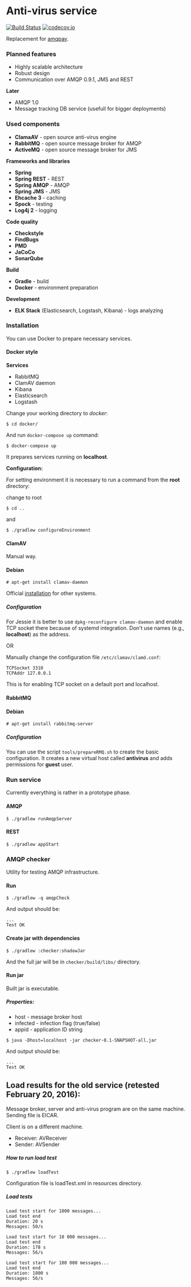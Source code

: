 # Anti-virus service
[![Build Status](https://travis-ci.org/dvoraka/av-service.svg?branch=master)](https://travis-ci.org/dvoraka/av-service)
[![codecov.io](https://codecov.io/github/dvoraka/av-service/coverage.svg)](https://codecov.io/github/dvoraka/av-service/branch/master)

Replacement for [amqpav](https://github.com/dvoraka/amqpav).

### Planned features
* Highly scalable architecture
* Robust design
* Communication over AMQP 0.9.1, JMS and REST

**Later**
* AMQP 1.0
* Message tracking DB service (usefull for bigger deployments)

### Used components
 * **ClamaAV** - open source anti-virus engine
 * **RabbitMQ** - open source message broker for AMQP
 * **ActiveMQ** - open source message broker for JMS

**Frameworks and libraries**
 * **Spring**
 * **Spring REST** - REST
 * **Spring AMQP** - AMQP
 * **Spring JMS** - JMS
 * **Ehcache 3** - caching
 * **Spock** - testing
 * **Log4j 2** - logging

**Code quality**
 * **Checkstyle**
 * **FindBugs**
 * **PMD**
 * **JaCoCo**
 * **SonarQube**

**Build**
 * **Gradle** - build
 * **Docker** - environment preparation

**Development**
 * **ELK Stack** (Elasticsearch, Logstash, Kibana) - logs analyzing

### Installation
You can use Docker to prepare necessary services.
#### Docker style
**Services**
* RabbitMQ
* ClamAV daemon
* Kibana
* Elasticsearch
* Logstash

Change your working directory to *docker*:
```
$ cd docker/
```
And run ```docker-compose up``` command:
```
$ docker-compose up
```
It prepares services running on **localhost**.

**Configuration:**

For setting environment it is necessary to run a command from the **root** directory:

change to root
```
$ cd ..
```
and
```
$ ./gradlew configureEnvironment
```
#### ClamAV
Manual way.
#### Debian
```
# apt-get install clamav-daemon
```
Official [installation](http://www.clamav.net/documents/installing-clamav) for other systems.

##### Configuration
For Jessie it is better to use `dpkg-reconfigure clamav-daemon` and enable TCP socket there because of systemd integration. Don't use names (e.g., **localhost**) as the address.

OR

Manually change the configuration file `/etc/clamav/clamd.conf`:
```
TCPSocket 3310
TCPAddr 127.0.0.1
```
This is for enabling TCP socket on a default port and localhost.

#### RabbitMQ
#### Debian
```
# apt-get install rabbitmq-server
```
##### Configuration
You can use the script `tools/prepareRMQ.sh` to create the basic configuration. It creates a new virtual host called **antivirus** and adds permissions for **guest** user.

### Run service
Currently everything is rather in a prototype phase.

#### AMQP
```
$ ./gradlew runAmqpServer
```
#### REST
```
$ ./gradlew appStart
```

### AMQP checker

Utility for testing AMQP infrastructure.
#### Run
```
$ ./gradlew -q amqpCheck
```
And output should be:
```
...
Test OK
```
#### Create jar with dependencies
```
$ ./gradlew :checker:shadowJar
```
And the full jar will be in `checker/build/libs/` directory.

#### Run jar
Built jar is executable.
##### Properties:
* host - message broker host
* infected - infection flag (true/false)
* appid - application ID string
```
$ java -Dhost=localhost -jar checker-0.1-SNAPSHOT-all.jar
```
And output should be:
```
...
Test OK
```

## Load results for the old service (retested February 20, 2016):

Message broker, server and anti-virus program are on the same machine. Sending file is EICAR.

Client is on a different machine.

* Receiver: AVReceiver
* Sender: AVSender

##### How to run load test
```
$ ./gradlew loadTest
```
Configuration file is loadTest.xml in resources directory.

##### Load tests
```
Load test start for 1000 messages...
Load test end
Duration: 20 s
Messages: 50/s
```
```
Load test start for 10 000 messages...
Load test end
Duration: 178 s
Messages: 56/s
```
```
Load test start for 100 000 messages...
Load test end
Duration: 1800 s
Messages: 56/s
```
